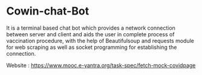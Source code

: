 # Cowin-chat-Bot
It is a terminal based chat bot which provides a network connection between server and client and aids the user in complete process of vaccination procedure, with the help of Beautifulsoup and requests module for web scraping as well as socket programming for establishing the connection.

Website : https://www.mooc.e-yantra.org/task-spec/fetch-mock-covidpage
